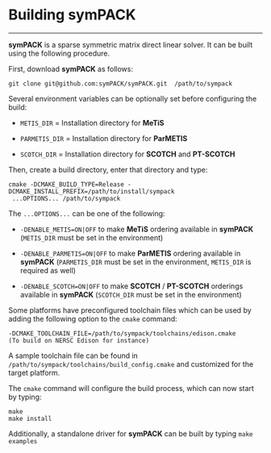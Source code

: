 # Building symPACK
--------------------------


**symPACK** is a sparse symmetric matrix direct linear solver. It can be built using the following procedure.

First, download **symPACK** as follows:


```
git clone git@github.com:symPACK/symPACK.git  /path/to/sympack
```

Several environment variables can be optionally set before configuring the build:

- `METIS_DIR` = Installation directory for **MeTiS**

- `PARMETIS_DIR` = Installation directory for **ParMETIS**

- `SCOTCH_DIR` = Installation directory for **SCOTCH** and **PT-SCOTCH**

Then, create a build directory, enter that directory and type:

```
cmake -DCMAKE_BUILD_TYPE=Release -DCMAKE_INSTALL_PREFIX=/path/to/install/sympack
 ...OPTIONS... /path/to/sympack
```

The `...OPTIONS...` can be one of the following:

* `-DENABLE_METIS=ON|OFF`   to make **MeTiS** ordering available in **symPACK** (`METIS_DIR` must be set in the environment)

* `-DENABLE_PARMETIS=ON|OFF`   to make **ParMETIS** ordering available in **symPACK** (`PARMETIS_DIR` must be set in the environment, `METIS_DIR` is required as well)

* `-DENABLE_SCOTCH=ON|OFF`   to make **SCOTCH** / **PT-SCOTCH** orderings available in **symPACK** (`SCOTCH_DIR` must be set in the environment)



Some platforms have preconfigured toolchain files which can be used by adding the following option to the `cmake` command:
```
-DCMAKE_TOOLCHAIN_FILE=/path/to/sympack/toolchains/edison.cmake     
(To build on NERSC Edison for instance)

```

A sample toolchain file can be found in `/path/to/sympack/toolchains/build_config.cmake` and customized for the target platform.


The `cmake` command will configure the build process, which can now start by typing:
```
make
make install
```

Additionally, a standalone driver for **symPACK** can be built by typing `make examples`
